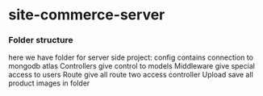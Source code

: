 # site-commerce-server

### Folder structure
here we have folder for server side project:
    config contains connection to mongodb atlas
    Controllers give control to models
    Middleware give special access to users
    Route give all route two access controller
    Upload save all product images in folder